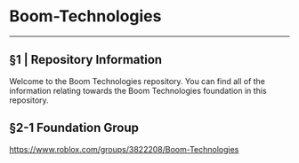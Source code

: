 # Boom-Technologies 
----------------------

## §1 | Repository Information

Welcome to the Boom Technologies repository. You can find all of the information relating towards the Boom Technologies foundation in this repository. 

## §2-1 Foundation Group
https://www.roblox.com/groups/3822208/Boom-Technologies
